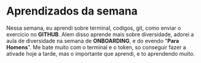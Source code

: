 # Aprendizados da semana
Nessa semana, eu aprendi sobre terminal, codigos, git, como enviar o exercicio no **GITHUB**. Alem disso aprende mais sobre diversidade, adorei a aula de diversidade na semana de **ONBOARDING**, e do evendo "**Para Homens**". Me bate muito com o terminal e o token, so conseguir fazer a ativade hoje a tarde, mas o importante que aprendi, e to aprendendo muito.
